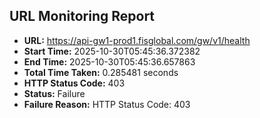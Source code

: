 ## URL Monitoring Report

- **URL:** https://api-gw1-prod1.fisglobal.com/gw/v1/health
- **Start Time:** 2025-10-30T05:45:36.372382
- **End Time:** 2025-10-30T05:45:36.657863
- **Total Time Taken:** 0.285481 seconds
- **HTTP Status Code:** 403
- **Status:** Failure
- **Failure Reason:** HTTP Status Code: 403
